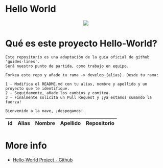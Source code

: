 # Hello World

<p align="center">
    <img src="https://codespaceacademy.com/wp-content/uploads/2021/02/logo-negro.png" >	
</p>


# Qué es este proyecto Hello-World?
```
Este repositorio es una adaptación de la guía oficial de github 'guides-lines'. 
Será nuestro punto de partida, como trabajo en equipo.

Forkea este repo y añade tu rama -> develop_{alias}. Desde tu rama:

1 - Modifica el README.md con tu alias, nombre y apellido y un proyecto que te identifique.
2 - Seguidamente, añade los cambios y comitea.
3 - Finalmente solicita un Pull Request y ¡ya estamos sumando la fuerza!

Bienvenido a la nave, ¡despegamos!
```

| id | Alias | Nombre | Apellido | Repositorio |
| :-------: | :-------: | :------: | :------: | :-------: |



# More info
  * [Hello-World Project - Github](https://guides.github.com/activities/hello-world/#commit)